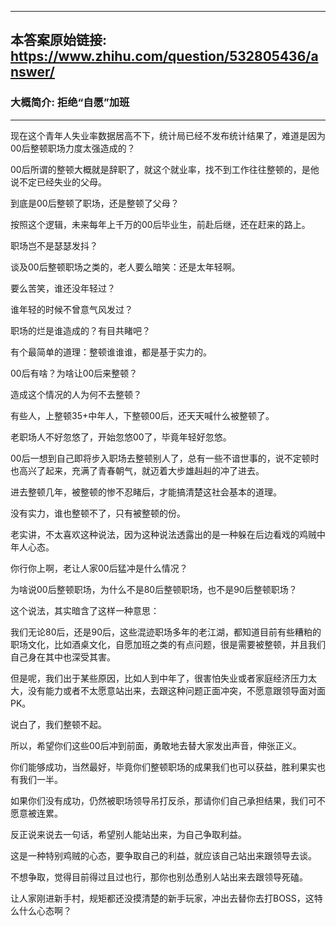 ----------------------------------------
## 本答案原始链接: https://www.zhihu.com/question/532805436/answer/
### 大概简介: 拒绝“自愿”加班
----------------------------------------
现在这个青年人失业率数据居高不下，统计局已经不发布统计结果了，难道是因为00后整顿职场力度太强造成的？




00后所谓的整顿大概就是辞职了，就这个就业率，找不到工作往往整顿的，是他说不定已经失业的父母。




到底是00后整顿了职场，还是整顿了父母？

按照这个逻辑，未来每年上千万的00后毕业生，前赴后继，还在赶来的路上。

职场岂不是瑟瑟发抖？




谈及00后整顿职场之类的，老人要么暗笑：还是太年轻啊。

要么苦笑，谁还没年轻过？

谁年轻的时候不曾意气风发过？

职场的烂是谁造成的？有目共睹吧？




有个最简单的道理：整顿谁谁谁，都是基于实力的。

00后有啥？为啥让00后来整顿？

造成这个情况的人为何不去整顿？




有些人，上整顿35+中年人，下整顿00后，还天天喊什么被整顿了。

老职场人不好忽悠了，开始忽悠00了，毕竟年轻好忽悠。

00后一想到自己即将步入职场去整顿别人了，总有一些不谙世事的，说不定顿时也高兴了起来，充满了青春朝气，就迈着大步雄赳赳的冲了进去。

进去整顿几年，被整顿的惨不忍睹后，才能搞清楚这社会基本的道理。

没有实力，谁也整顿不了，只有被整顿的份。

老实讲，不太喜欢这种说法，因为这种说法透露出的是一种躲在后边看戏的鸡贼中年人心态。

你行你上啊，老让人家00后猛冲是什么情况？

为啥说00后整顿职场，为什么不是80后整顿职场，也不是90后整顿职场？

这个说法，其实暗含了这样一种意思：

我们无论80后，还是90后，这些混迹职场多年的老江湖，都知道目前有些糟粕的职场文化，比如酒桌文化，自愿加班之类的有点问题，很是需要被整顿，并且我们自己身在其中也深受其害。

但是呢，我们出于某些原因，比如人到中年了，很害怕失业或者家庭经济压力太大，没有能力或者不太愿意站出来，去跟这种问题正面冲突，不愿意跟领导面对面PK。

说白了，我们整顿不起。

所以，希望你们这些00后冲到前面，勇敢地去替大家发出声音，伸张正义。

你们能够成功，当然最好，毕竟你们整顿职场的成果我们也可以获益，胜利果实也有我们一半。

如果你们没有成功，仍然被职场领导吊打反杀，那请你们自己承担结果，我们可不愿意被连累。

反正说来说去一句话，希望别人能站出来，为自己争取利益。

这是一种特别鸡贼的心态，要争取自己的利益，就应该自己站出来跟领导去谈。

不想争取，觉得目前得过且过也行，那你也别怂恿别人站出来去跟领导死磕。

让人家刚进新手村，规矩都还没摸清楚的新手玩家，冲出去替你去打BOSS，这特么什么心态啊？